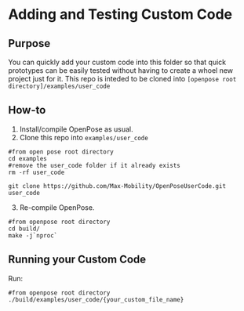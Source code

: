 Adding and Testing Custom Code
====================================



## Purpose
You can quickly add your custom code into this folder so that quick prototypes can be easily tested without having to create a whoel new project just for it. This repo is inteded to be cloned into `[openpose root directory]/examples/user_code`



## How-to
1. Install/compile OpenPose as usual.
2. Clone this repo into `examples/user_code`
```
#from open pose root directory
cd examples
#remove the user_code folder if it already exists
rm -rf user_code

git clone https://github.com/Max-Mobility/OpenPoseUserCode.git user_code
```

3. Re-compile OpenPose.
```
#from openpose root directory
cd build/
make -j`nproc`
```


## Running your Custom Code
Run:
```
#from openpose root directory
./build/examples/user_code/{your_custom_file_name}
```
